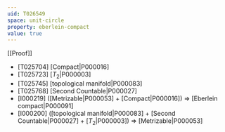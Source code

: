 ```yaml
---
uid: T026549
space: unit-circle
property: eberlein-compact
value: true
---
```

[[Proof]]

* [T025704] [Compact|P000016]
* [T025723] [$T_2$|P000003]
* [T025745] [topological manifold|P000083]
* [T025768] [Second Countable|P000027]
* [I000219] ([Metrizable|P000053] + [Compact|P000016]) => [Eberlein compact|P000091]
* [I000200] ([topological manifold|P000083] + [Second Countable|P000027] + [$T_2$|P000003]) => [Metrizable|P000053]

